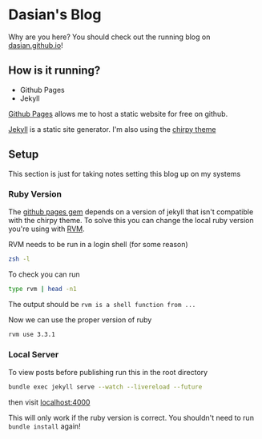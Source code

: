 # Dasian's Blog
Why are you here? You should check out the running
blog on
[dasian.github.io](https://dasian.github.io)!

## How is it running?
- Github Pages
- Jekyll

[Github Pages](https://pages.github.com/)
allows me to host a static website for free on github. 

[Jekyll](https://jekyllrb.com/)
is a static site generator. I'm also using the
[chirpy theme](https://github.com/cotes2020/jekyll-theme-chirpy)

## Setup
This section is just for taking notes setting this blog
up on my systems

### Ruby Version
The 
[github pages gem](https://pages.github.com/versions/)
depends on a version of jekyll
that isn't compatible with the chirpy theme. To solve
this you can change the local ruby version you're using
with
[RVM](https://wiki.archlinux.org/title/RVM).

RVM needs to be run in a login shell (for some reason)
```bash
zsh -l
```

To check you can run
```bash
type rvm | head -n1
```

The output should be
`rvm is a shell function from ...`

Now we can use the proper version of ruby
```bash
rvm use 3.3.1
```

### Local Server
To view posts before publishing run this in the root directory
```bash
bundle exec jekyll serve --watch --livereload --future
```
then visit
[localhost:4000](http://localhost:4000)

This will only work if the ruby version is correct.
You shouldn't need to run `bundle install` again!
